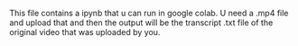 This file contains a ipynb that u can run in google colab. U need a .mp4 file and upload that and then the output will be the transcript .txt file of the original video that was uploaded by you. 
